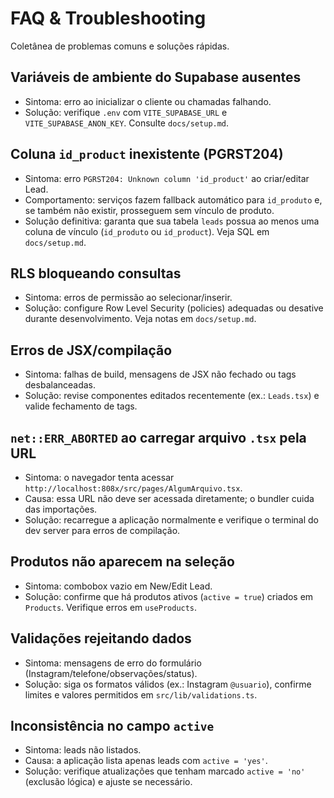 # FAQ & Troubleshooting

Coletânea de problemas comuns e soluções rápidas.

## Variáveis de ambiente do Supabase ausentes

- Sintoma: erro ao inicializar o cliente ou chamadas falhando.
- Solução: verifique `.env` com `VITE_SUPABASE_URL` e `VITE_SUPABASE_ANON_KEY`. Consulte `docs/setup.md`.

## Coluna `id_product` inexistente (PGRST204)

- Sintoma: erro `PGRST204: Unknown column 'id_product'` ao criar/editar Lead.
- Comportamento: serviços fazem fallback automático para `id_produto` e, se também não existir, prosseguem sem vínculo de produto.
- Solução definitiva: garanta que sua tabela `leads` possua ao menos uma coluna de vínculo (`id_produto` ou `id_product`). Veja SQL em `docs/setup.md`.

## RLS bloqueando consultas

- Sintoma: erros de permissão ao selecionar/inserir.
- Solução: configure Row Level Security (policies) adequadas ou desative durante desenvolvimento. Veja notas em `docs/setup.md`.

## Erros de JSX/compilação

- Sintoma: falhas de build, mensagens de JSX não fechado ou tags desbalanceadas.
- Solução: revise componentes editados recentemente (ex.: `Leads.tsx`) e valide fechamento de tags.

## `net::ERR_ABORTED` ao carregar arquivo `.tsx` pela URL

- Sintoma: o navegador tenta acessar `http://localhost:808x/src/pages/AlgumArquivo.tsx`.
- Causa: essa URL não deve ser acessada diretamente; o bundler cuida das importações.
- Solução: recarregue a aplicação normalmente e verifique o terminal do dev server para erros de compilação.

## Produtos não aparecem na seleção

- Sintoma: combobox vazio em New/Edit Lead.
- Solução: confirme que há produtos ativos (`active = true`) criados em `Products`. Verifique erros em `useProducts`.

## Validações rejeitando dados

- Sintoma: mensagens de erro do formulário (Instagram/telefone/observações/status).
- Solução: siga os formatos válidos (ex.: Instagram `@usuario`), confirme limites e valores permitidos em `src/lib/validations.ts`.

## Inconsistência no campo `active`

- Sintoma: leads não listados.
- Causa: a aplicação lista apenas leads com `active = 'yes'`.
- Solução: verifique atualizações que tenham marcado `active = 'no'` (exclusão lógica) e ajuste se necessário.